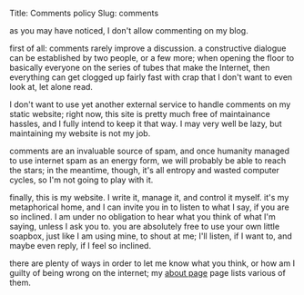 Title: Comments policy
Slug: comments

as you may have noticed, I don't allow commenting on my blog.

first of all: comments rarely improve a discussion. a constructive dialogue
can be established by two people, or a few more; when opening the floor to
basically everyone on the series of tubes that make the Internet, then
everything can get clogged up fairly fast with crap that I don't want to
even look at, let alone read.

I don't want to use yet another external service to handle comments on my
static website; right now, this site is pretty much free of maintainance
hassles, and I fully intend to keep it that way. I may very well be lazy,
but maintaining my website is not my job.

comments are an invaluable source of spam, and once humanity managed to use
internet spam as an energy form, we will probably be able to reach the
stars; in the meantime, though, it's all entropy and wasted computer cycles,
so I'm not going to play with it.

finally, this is my website. I write it, manage it, and control it myself.
it's my metaphorical home, and I can invite you in to listen to what I say,
if you are so inclined. I am under no obligation to hear what you think of
what I'm saying, unless I ask you to. you are absolutely free to use your
own little soapbox, just like I am using mine, to shout at me; I'll listen,
if I want to, and maybe even reply, if I feel so inclined.

there are plenty of ways in order to let me know what you think, or how am I
guilty of being wrong on the internet; my [about page](/pages/about-me)
page lists various of them.
